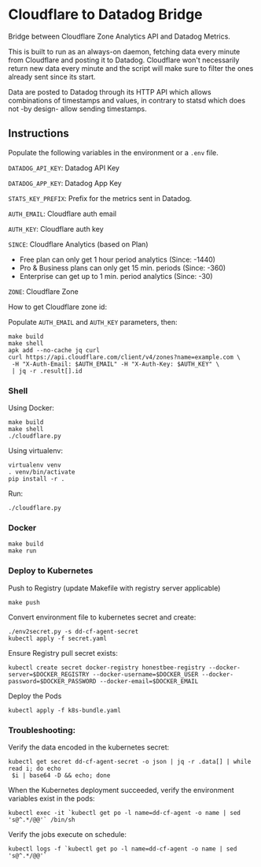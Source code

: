 # Cloudflare to Datadog Bridge #

Bridge between Cloudflare Zone Analytics API and Datadog Metrics.

This is built to run as an always-on daemon, fetching data every minute from
Cloudflare and posting it to Datadog. Cloudflare won't necessarily return new
data every minute and the script will make sure to filter the ones already sent
since its start.

Data are posted to Datadog through its HTTP API which allows combinations of
timestamps and values, in contrary to statsd which does not -by design- allow
sending timestamps.


## Instructions
Populate the following variables in the environment or a `.env` file.


  `DATADOG_API_KEY`: Datadog API Key

  `DATADOG_APP_KEY`: Datadog App Key

  `STATS_KEY_PREFIX`: Prefix for the metrics sent in Datadog.

  `AUTH_EMAIL`: Cloudflare auth email

  `AUTH_KEY`: Cloudflare auth key

  `SINCE`: Cloudflare Analytics (based on Plan)

  * Free plan can only get 1 hour period analytics (Since: -1440)
  * Pro & Business plans can only get 15 min. periods (Since: -360)
  * Enterprise can get up to 1 min. period analytics (Since: -30)

  `ZONE`: Cloudflare Zone

How to get Cloudflare zone id:

Populate `AUTH_EMAIL` and `AUTH_KEY` parameters, then:
```
make build
make shell
apk add --no-cache jq curl
curl https://api.cloudflare.com/client/v4/zones?name=example.com \
 -H "X-Auth-Email: $AUTH_EMAIL" -H "X-Auth-Key: $AUTH_KEY" \
 | jq -r .result[].id
```



### Shell

Using Docker:

```
make build
make shell
./cloudflare.py
```

Using virtualenv:

```shell
virtualenv venv
. venv/bin/activate
pip install -r .
```

Run:

```shell
./cloudflare.py
```

### Docker

```
make build
make run
```

### Deploy to Kubernetes

Push to Registry (update Makefile with registry server applicable)
```
make push
```

Convert environment file to kubernetes secret and create:
```
./env2secret.py -s dd-cf-agent-secret
kubectl apply -f secret.yaml
```

Ensure Registry pull secret exists:
```
kubectl create secret docker-registry honestbee-registry --docker-server=$DOCKER_REGISTRY --docker-username=$DOCKER_USER --docker-password=$DOCKER_PASSWORD --docker-email=$DOCKER_EMAIL
```

Deploy the Pods
```
kubectl apply -f k8s-bundle.yaml
```

### Troubleshooting:

Verify the data encoded in the kubernetes secret:
```
kubectl get secret dd-cf-agent-secret -o json | jq -r .data[] | while read i; do echo
 $i | base64 -D && echo; done
```

When the Kubernetes deployment succeeded, verify the environment variables exist in the pods:
```
kubectl exec -it `kubectl get po -l name=dd-cf-agent -o name | sed 's@^.*/@@'` /bin/sh
```

Verify the jobs execute on schedule:
```
kubectl logs -f `kubectl get po -l name=dd-cf-agent -o name | sed 's@^.*/@@'`
```

